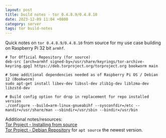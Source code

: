 ```yaml
---
layout: post
title: build notes - tor 0.4.8.9/0.4.8.10
date: 2023-12-09 11:04 +0800
category: server
tags: tor build-notes
---
```

Quick notes on `tor 0.4.8.9/0.4.8.10` from source for my use case building on  Raspberry Pi 32 bit `armhf`.

    # Tor Official Repository (for source)
    deb-src [arch=armhf signed-by=/usr/share/keyrings/tor-archive-keyring.gpg] https://deb.torproject.org/torproject.org bookworm main

    # Some additional dependencies needed as of Raspberry Pi OS / Debian 12 (Bookworm)
    sudo apt-get install libev-dev libssl-dev zlib1g-dev liblzma-dev libzstd-dev 

    # Build config option for drop in replacement for repo installed version
    ./configure --build=arm-linux-gnueabihf --sysconfdir=/etc --mandir=/usr/share/man --sbindir=/usr/sbin --bindir=/usr/bin

Additional notes/resources:    
[Tor Project - Installing from source](https://community.torproject.org/onion-services/setup/install/#installing-tor-from-source)    
[Tor Project - Debian Repository](https://support.torproject.org/apt/tor-deb-repo/) for `apt source` the newest version.

